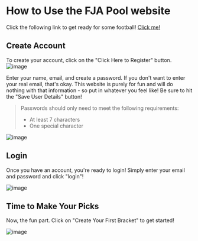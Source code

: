 # How to Use the FJA Pool website
Click the following link to get ready for some football! [Click me!](https://amerplayoffpool-test.stevencodeswright.com/)

## Create Account
To create your account, click on the "Click Here to Register" button.
![image](https://github.com/sewright22/steven-codes-wright/assets/16677414/1c070844-c753-4a14-a8f8-d294304625e8)

Enter your name, email, and create a password. If you don't want to enter your real email, that's okay. 
This website is purely for fun and will do nothing with that information - so put in whatever you feel like! Be sure to hit the "Save User Details" button!
> Passwords should only need to meet the following requirements:
> - At least 7 characters
> - One special character

![image](https://github.com/sewright22/steven-codes-wright/assets/16677414/0b4920fe-98ba-41b5-960a-c66227eaad0a)

## Login
Once you have an account, you're ready to login! Simply enter your email and password and click "login"!

![image](https://github.com/sewright22/steven-codes-wright/assets/16677414/5d2d3db7-a707-4991-ae63-0fb0c3675f4e)

## Time to Make Your Picks
Now, the fun part. Click on "Create Your First Bracket" to get started!

![image](https://github.com/sewright22/steven-codes-wright/assets/16677414/1db20ba6-df3c-49c8-8d10-f37ccf8a1441)
